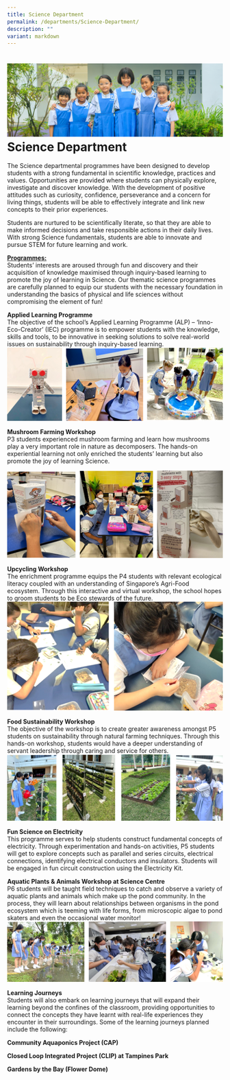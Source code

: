 ```yaml
---
title: Science Department
permalink: /departments/Science-Department/
description: ""
variant: markdown
---
```

![](/images/Banners/banner_dept__9_.jpg)Science Department
==================

The Science departmental programmes have been designed to develop students with a strong fundamental in scientific knowledge, practices and values. Opportunities are provided where students can physically explore, investigate and discover knowledge. With the development of positive attitudes such as curiosity, confidence, perseverance and a concern for living things, students will be able to effectively integrate and link new concepts to their prior experiences.

Students are nurtured to be scientifically literate, so that they are able to make informed decisions and take responsible actions in their daily lives. With strong Science fundamentals, students are able to innovate and pursue STEM for future learning and work.

**<u>Programmes:</u>**<br>
Students’ interests are aroused through fun and discovery and their acquisition of knowledge maximised through inquiry-based learning to promote the joy of learning in Science. Our thematic science programmes are carefully planned to equip our students with the necessary foundation in understanding the basics of physical and life sciences without compromising the element of fun!

**Applied Learning Programme**<br>
The objective of the school’s Applied Learning Programme (ALP) – ‘Inno-Eco-Creator’ (IEC) programme is to empower students with the knowledge, skills and tools, to be innovative in seeking solutions to solve real-world issues on sustainability through inquiry-based learning.
![](/images/Dept_sc/scdept-1.png)

**Mushroom Farming Workshop**<br>
P3 students experienced mushroom farming and learn how mushrooms play a very important role in nature as decomposers. The hands-on experiential learning not only enriched the students’ learning but also promote the joy of learning Science.

![](/images/Dept_sc/scdept-2.png)

**Upcycling Workshop**<br>
The enrichment programme equips the P4 students with relevant ecological literacy coupled with an understanding of Singapore’s Agri-Food ecosystem. Through this interactive and virtual workshop, the school hopes to groom students to be Eco stewards of the future.
![](/images/Dept_sc/scdept-3.png)

**Food Sustainability Workshop**<br>
The objective of the workshop is to create greater awareness amongst P5 students on sustainability through natural farming techniques. Through this hands-on workshop, students would have a deeper understanding of servant leadership through caring and service for others.
![](/images/Dept_sc/scdept-4.png)

**Fun Science on Electricity**<br>
This programme serves to help students construct fundamental concepts of electricity. Through experimentation and hands-on activities, P5 students will get to explore concepts such as parallel and series circuits, electrical connections, identifying electrical conductors and insulators. Students will be engaged in fun circuit construction using the Electricity Kit.

**Aquatic Plants &amp; Animals Workshop at Science Centre**<br> 
P6 students will be taught field techniques to catch and observe a variety of aquatic plants and animals which make up the pond community. In the process, they will learn about relationships between organisms in the pond ecosystem which is teeming with life forms, from microscopic algae to pond skaters and even the occasional water monitor!
![](/images/Dept_sc/scdept-5.png)


**Learning Journeys**<br>
Students will also embark on learning journeys that will expand their learning beyond the confines of the classroom, providing opportunities to connect the concepts they have learnt with real-life experiences they encounter in their surroundings. Some of the learning journeys planned include the following:

**Community Aquaponics Project (CAP)**

**Closed Loop Integrated Project (CLIP) at Tampines Park**

**Gardens by the Bay (Flower Dome)**
